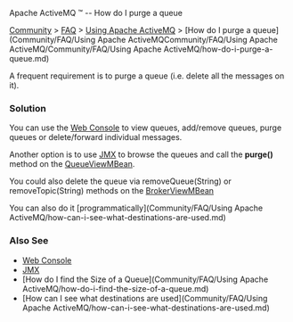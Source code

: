 Apache ActiveMQ ™ -- How do I purge a queue 

[Community](community.md) > [FAQ](CommunityCommunity/Community/faq.md) > [Using Apache ActiveMQ](Community/FAQCommunity/FAQ/Community/FAQ/using-apache-activemq.md) > [How do I purge a queue](Community/FAQ/Using Apache ActiveMQCommunity/FAQ/Using Apache ActiveMQ/Community/FAQ/Using Apache ActiveMQ/how-do-i-purge-a-queue.md)


A frequent requirement is to purge a queue (i.e. delete all the messages on it).

### Solution

You can use the [Web Console](ToolsTools/Tools/web-console.md) to view queues, add/remove queues, purge queues or delete/forward individual messages.

Another option is to use [JMX](Features/jmx.md) to browse the queues and call the **purge()** method on the [QueueViewMBean](http://activemq.apache.org/maven/apidocs/org/apache/activemq/broker/jmx/QueueViewMBean.html).

You could also delete the queue via removeQueue(String) or removeTopic(String) methods on the [BrokerViewMBean](http://activemq.apache.org/maven/apidocs/org/apache/activemq/broker/jmx/BrokerViewMBean.html)

You can also do it [programmatically](Community/FAQ/Using Apache ActiveMQ/how-can-i-see-what-destinations-are-used.md)

### Also See

*   [Web Console](ToolsTools/Tools/web-console.md)
*   [JMX](Features/jmx.md)
*   [How do I find the Size of a Queue](Community/FAQ/Using Apache ActiveMQ/how-do-i-find-the-size-of-a-queue.md)
*   [How can I see what destinations are used](Community/FAQ/Using Apache ActiveMQ/how-can-i-see-what-destinations-are-used.md)

